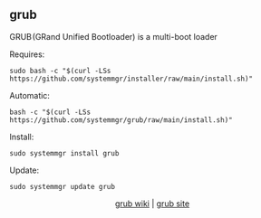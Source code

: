 ## grub  
  
GRUB (GRand Unified Bootloader) is a multi-boot loader  
  
Requires:  

```shell
sudo bash -c "$(curl -LSs https://github.com/systemmgr/installer/raw/main/install.sh)"
```

Automatic:

```shell
bash -c "$(curl -LSs https://github.com/systemmgr/grub/raw/main/install.sh)"
```

Install:

```shell
sudo systemmgr install grub
```

Update:

```shell
sudo systemmgr update grub
```

<p align=center>
  <a href="https://wiki.archlinux.org/index.php/GRUB" target="_blank">grub wiki</a>  |  
  <a href="https://www.gnu.org/software/grub/" target="_blank">grub site</a>
</p>  
